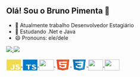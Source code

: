## Olá! Sou o Bruno Pimenta 👋

- 🔭 Atualmente trabalho Desenvolvedor Estagiário
- 🌱 Estudando .Net e Java
- 😄 Pronouns: ele/dele

<div>
  <a href="https://github.com/brunospimenta">
  <img height="180em" src="https://github-readme-stats.vercel.app/api?username=brunospimenta&show_icons=true&theme=onedark&include_all_commits=true&count_private=true"/>
  <img height="180em" src="https://github-readme-stats.vercel.app/api/top-langs/?username=brunospimenta&layout=compact&langs_count=7&theme=onedark"/>
</div>
  
<div style="display: inline_block"><br>
  <img align="center" height="30" width="40" src="https://raw.githubusercontent.com/devicons/devicon/master/icons/javascript/javascript-plain.svg">
  <img align="center" height="30" width="40" src="https://raw.githubusercontent.com/devicons/devicon/master/icons/typescript/typescript-plain.svg">
  <img align="center" height="30" width="40" src="https://icongr.am/devicon/angularjs-original.svg?size=128&color=currentColor">
  <img align="center" height="30" width="40" src="https://raw.githubusercontent.com/devicons/devicon/master/icons/html5/html5-original.svg">
  <img align="center" height="30" width="40" src="https://raw.githubusercontent.com/devicons/devicon/master/icons/css3/css3-original.svg">
  <img align="center" height="30" width="40" src="https://upload.wikimedia.org/wikipedia/pt/3/30/Java_programming_language_logo.svg">
  <img align="center" height="30" width="40" src="https://upload.wikimedia.org/wikipedia/commons/7/7d/Microsoft_.NET_logo.svg">
  
</div>
